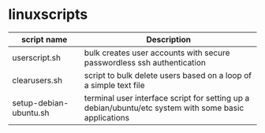 # linuxscripts


| script name | Description | 
| ----------- | ----------- |
| userscript.sh | bulk creates user accounts with secure passwordless ssh authentication |
| clearusers.sh | script to bulk delete users based on a loop of a simple text file |
| setup-debian-ubuntu.sh | terminal user interface script for setting up a debian/ubuntu/etc system with some basic applications |
